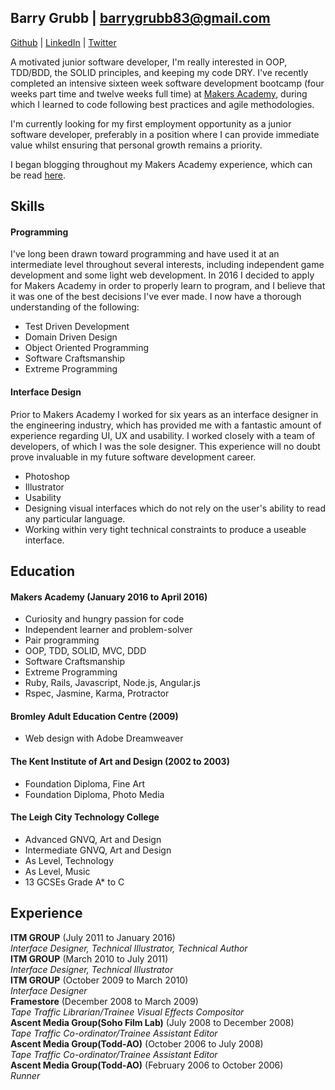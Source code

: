 ## Barry Grubb | barrygrubb83@gmail.com
[Github](http://www.github.com/barrygrubb) | [LinkedIn](http://uk.linkedin.com/in/barrygrubb) | [Twitter](http://www.twitter.com/_barrygrubb)

A motivated junior software developer, I'm really interested in OOP, TDD/BDD, the SOLID principles, and keeping my code DRY. I've recently completed an intensive sixteen week software development bootcamp (four weeks part time and twelve weeks full time) at [Makers Academy](http://www.makersacademy.com/), during which I learned to code following best practices and agile methodologies.

I'm currently looking for my first employment opportunity as a junior software developer, preferably in a position where I can provide immediate value whilst ensuring that personal growth remains a priority.

I began blogging throughout my Makers Academy experience, which can be read [here](http://barry-grubb.com/).

## Skills

#### Programming

I've long been drawn toward programming and have used it at an intermediate level throughout several interests, including independent game development and some light web development. In 2016 I decided to apply for Makers Academy in order to properly learn to program, and I believe that it was one of the best decisions I've ever made. I now have a thorough understanding of the following:

- Test Driven Development
- Domain Driven Design
- Object Oriented Programming
- Software Craftsmanship
- Extreme Programming

#### Interface Design

Prior to Makers Academy I worked for six years as an interface designer in the engineering industry, which has provided me with a fantastic amount of experience regarding UI, UX and usability. I worked closely with  a team of developers, of which I was the sole designer. This experience will no doubt prove invaluable in my future software development career.

- Photoshop
- Illustrator
- Usability
- Designing visual interfaces which do not rely on the user's ability to read any particular language.
- Working within very tight technical constraints to produce a useable interface.

## Education

#### Makers Academy (January 2016 to April 2016)

- Curiosity and hungry passion for code
- Independent learner and problem-solver
- Pair programming
- OOP, TDD, SOLID, MVC, DDD
- Software Craftsmanship
- Extreme Programming
- Ruby, Rails, Javascript, Node.js, Angular.js
- Rspec, Jasmine, Karma, Protractor

#### Bromley Adult Education Centre (2009)
- Web design with Adobe Dreamweaver

#### The Kent Institute of Art and Design (2002 to 2003)

- Foundation Diploma, Fine Art
- Foundation Diploma, Photo Media

#### The Leigh City Technology College
- Advanced GNVQ, Art and Design
- Intermediate GNVQ, Art and Design
- As Level, Technology
- As Level, Music
- 13 GCSEs Grade A* to C

## Experience

**ITM GROUP** (July 2011 to January 2016)    
*Interface Designer, Technical Illustrator, Technical Author*    
**ITM GROUP** (March 2010 to July 2011)    
*Interface Designer, Technical Illustrator*    
**ITM GROUP** (October 2009 to March 2010)   
*Interface Designer*    
**Framestore** (December 2008 to March 2009)    
*Tape Traffic Librarian/Trainee Visual Effects Compositor*    
**Ascent Media Group(Soho Film Lab)** (July 2008 to December 2008)    
*Tape Traffic Co-ordinator/Trainee Assistant Editor*    
**Ascent Media Group(Todd-AO)** (October 2006 to July 2008)    
*Tape Traffic Co-ordinator/Trainee Assistant Editor*    
**Ascent Media Group(Todd-AO)** (February 2006 to October 2006)    
*Runner*    
